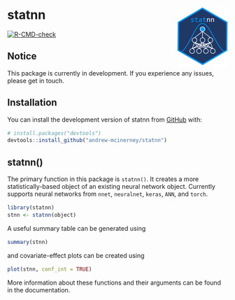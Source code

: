 
<!-- README.md is generated from README.Rmd. Please edit that file -->

# statnn <img src="man/figures/logo.png" align="right" height="139"/>

<!-- badges: start -->

[![R-CMD-check](https://github.com/andrew-mcinerney/statnn/workflows/R-CMD-check/badge.svg)](https://github.com/andrew-mcinerney/statnn/actions)
<!-- badges: end -->

## Notice

This package is currently in development. If you experience any issues,
please get in touch.

## Installation

You can install the development version of statnn from
[GitHub](https://github.com/) with:

``` r
# install.packages("devtools")
devtools::install_github("andrew-mcinerney/statnn")
```

## statnn()

The primary function in this package is `statnn()`. It creates a more
statistically-based object of an existing neural network object.
Currently supports neural networks from `nnet`, `neuralnet`, `keras`,
`ANN`, and `torch`.

``` r
library(statnn)
stnn <- statnn(object)
```

A useful summary table can be generated using

``` r
summary(stnn)
```

and covariate-effect plots can be created using

``` r
plot(stnn, conf_int = TRUE)
```

More information about these functions and their arguments can be found
in the documentation.
